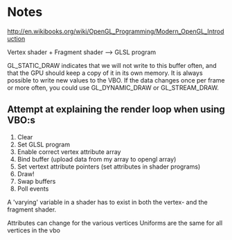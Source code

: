 # Notes

http://en.wikibooks.org/wiki/OpenGL_Programming/Modern_OpenGL_Introduction


Vertex shader + Fragment shader --> GLSL program


GL_STATIC_DRAW indicates that we will not write to this buffer often, and that the GPU should keep a copy of it in its own memory. It is always possible to write new values to the VBO. If the data changes once per frame or more often, you could use GL_DYNAMIC_DRAW or GL_STREAM_DRAW.



## Attempt at explaining the render loop when using VBO:s

1. Clear
2. Set GLSL program
3. Enable correct vertex attribute array 
4. Bind buffer (upload data from my array to opengl array)
5. Set vertext attribute pointers (set attributes in shader programs)
6. Draw!
7. Swap buffers
8. Poll events



A 'varying' variable in a shader has to exist in both the vertex- and the fragment shader.


Attributes can change for the various vertices
Uniforms are the same for all vertices in the vbo



